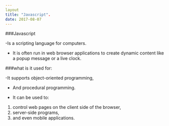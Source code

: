 ```yaml
---
layout
title: "Javascript".
date: 2017-08-07
---
```

###Javascript

-Is a scripting language for computers.

- It is often run in web browser applications to create dynamic content like a popup message or a live clock. 

###what is it used for:

-It supports object-oriented programming,

- And procedural programming.

- It can be used to:
1. control web pages on the client side of the browser,
2. server-side programs,
3. and even mobile applications.

